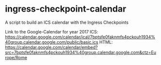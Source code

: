 # ingress-checkpoint-calendar
A script to build an ICS calendar with the Ingress Checkpoints


Link to the Google-Calendar for year 2017
ICS: https://calendar.google.com/calendar/ical/7bptsfe0faknmfs4pckouh1934%40group.calendar.google.com/public/basic.ics
HTML: https://calendar.google.com/calendar/embed?src=7bptsfe0faknmfs4pckouh1934%40group.calendar.google.com&ctz=Europe/Rome

